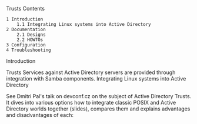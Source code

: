  Trusts
Contents

    1 Introduction
        1.1 Integrating Linux systems into Active Directory
    2 Documentation
        2.1 Designs
        2.2 HOWTOs
    3 Configuration
    4 Troubleshooting

Introduction

Trusts Services against Active Directory servers are provided through integration with Samba components.
Integrating Linux systems into Active Directory

See Dmitri Pal's talk on devconf.cz on the subject of Active Directory Trusts. It dives into various options how to integrate classic POSIX and Active Directory worlds together (slides), compares them and explains advantages and disadvantages of each: 